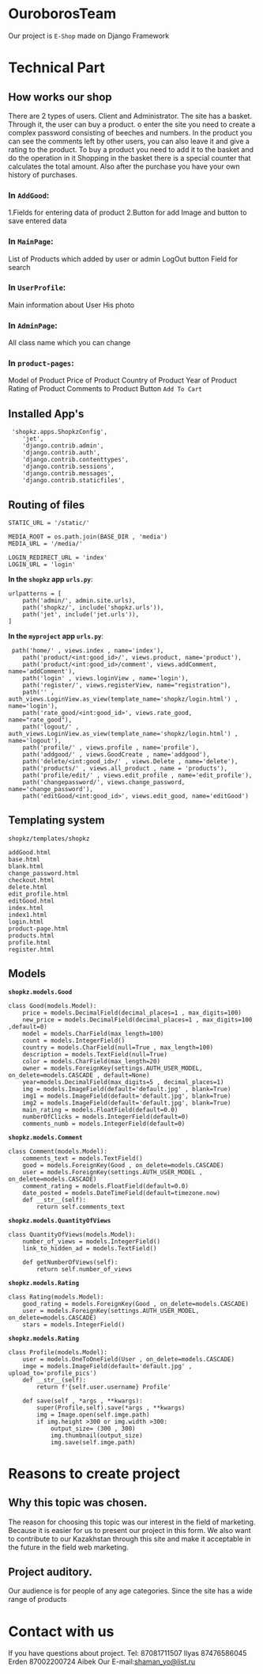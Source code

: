 # OuroborosTeam
Our project is  `E-Shop` made on Django Framework
# Technical Part
## How works our shop
There are 2 types of users. Client and Administrator. The site has a basket. Through it, the user can buy a product.
o enter the site you need to create a complex password consisting of beeches and numbers. In the product you can see the comments left by other users, you can also leave it and give a rating to the product. To buy a product you need to add it to the basket and do the operation in it Shopping in the basket there is a special counter that calculates the total amount. Also after the purchase you have your own history of purchases.
### In `AddGood`:
1.Fields for entering data of product
2.Button for add Image and button to save entered data
### In `MainPage`:
List of Products which added by user or admin
LogOut button
Field for search
### In `UserProfile`:
Main information about User
His photo
### In `AdminPage`:
All class name which you can change 
### In `product-pages`:
Model of Product
Price of Product
Country of Product
Year of Product
Rating of Product
Comments to Product
Button `Add To Cart`


 


## Installed App's
```
 'shopkz.apps.ShopkzConfig',
    'jet',
    'django.contrib.admin',
    'django.contrib.auth',
    'django.contrib.contenttypes',
    'django.contrib.sessions',
    'django.contrib.messages',
    'django.contrib.staticfiles',
```
## Routing of files
```
STATIC_URL = '/static/'

MEDIA_ROOT = os.path.join(BASE_DIR , 'media')
MEDIA_URL = '/media/'

LOGIN_REDIRECT_URL = 'index'
LOGIN_URL = 'login'
```
**In the `shopkz` app `urls.py`**:
```
urlpatterns = [
    path('admin/', admin.site.urls),
    path('shopkz/', include('shopkz.urls')),
    path('jet', include('jet.urls')),
]
```
**In the `myproject` app `urls.py`**:
```
 path('home/' , views.index , name='index'),
    path('product/<int:good_id>/', views.product, name='product'),
    path('product/<int:good_id>/comment', views.addComment, name='addComment'),
    path('login' , views.loginView , name='login'),
    path('register/', views.registerView, name="registration"),
    path('' , auth_views.LoginView.as_view(template_name='shopkz/login.html') , name='login'),
    path('rate_good/<int:good_id>', views.rate_good, name="rate_good"),
    path('logout/' , auth_views.LoginView.as_view(template_name='shopkz/login.html') , name='logout'),
    path('profile/' , views.profile , name='profile'),
    path('addgood/' , views.GoodCreate , name='addgood'),
    path('delete/<int:good_id>/' , views.Delete , name='delete'),
    path('products/' , views.all_product , name = 'products'),
    path('profile/edit/' , views.edit_profile , name='edit_profile'),
    path('changepassword/', views.change_password, name='change_password'),
    path('editGood/<int:good_id>', views.edit_good, name='editGood')
```

## Templating system
```
shopkz/templates/shopkz

addGood.html
base.html
blank.html
change_password.html
checkout.html
delete.html
edit_profile.html
editGood.html
index.html
index1.html
login.html
product-page.html
products.html
profile.html
register.html
```
## Models
**`shopkz.models.Good`**
```
class Good(models.Model):
    price = models.DecimalField(decimal_places=1 , max_digits=100)
    new_price = models.DecimalField(decimal_places=1 , max_digits=100 ,default=0)
    model = models.CharField(max_length=100)
    count = models.IntegerField()
    country = models.CharField(null=True , max_length=100)
    description = models.TextField(null=True)
    color = models.CharField(max_length=20)
    owner = models.ForeignKey(settings.AUTH_USER_MODEL, on_delete=models.CASCADE , default=None)
    year=models.DecimalField(max_digits=5 , decimal_places=1)
    img = models.ImageField(default='default.jpg' , blank=True)
    img1 = models.ImageField(default='default.jpg', blank=True)
    img2 = models.ImageField(default='default.jpg', blank=True)
    main_rating = models.FloatField(default=0.0)
    numberOfClicks = models.IntegerField(default=0)
    comments_numb = models.IntegerField(default=0)

```

**`shopkz.models.Comment`**
```
class Comment(models.Model):
    comments_text = models.TextField()
    good = models.ForeignKey(Good , on_delete=models.CASCADE)
    user = models.ForeignKey(settings.AUTH_USER_MODEL , on_delete=models.CASCADE)
    comment_rating = models.FloatField(default=0.0)
    date_posted = models.DateTimeField(default=timezone.now)
    def __str__(self):
        return self.comments_text
```

**`shopkz.models.QuantityOfViews`**
```
class QuantityOfViews(models.Model):
    number_of_views = models.IntegerField()
    link_to_hidden_ad = models.TextField()

    def getNumberOfViews(self):
        return self.number_of_views
```

**`shopkz.models.Rating`**
```
class Rating(models.Model):
    good_rating = models.ForeignKey(Good , on_delete=models.CASCADE)
    user = models.ForeignKey(settings.AUTH_USER_MODEL, on_delete=models.CASCADE)
    stars = models.IntegerField()
```

**`shopkz.models.Rating`**
```
class Profile(models.Model):
    user = models.OneToOneField(User , on_delete=models.CASCADE)
    imge = models.ImageField(default='default.jpg' , upload_to='profile_pics')
    def __str__(self):
        return f'{self.user.username} Profile'

    def save(self , *args , **kwargs):
        super(Profile,self).save(*args , **kwargs)
        img = Image.open(self.imge.path)
        if img.height >300 or img.width >300:
            output_size= (300 , 300)
            img.thumbnail(output_size)
            img.save(self.imge.path)
```            
# Reasons to create project
## Why this topic was chosen.
The reason for choosing this topic was our interest in the field of marketing. Because it is easier for us to present our project in this form. We also want to contribute to our Kazakhstan through this site and make it acceptable in the future in the field web marketing.
## Project auditory.  
Our audience is for people of any age categories. Since the site has a wide range of products


# Contact with us
If you have questions about project.
Tel: 87081711507 Ilyas
     87476586045 Erden
     87002200724 Aibek
Our E-mail:shaman_yo@list.ru     
